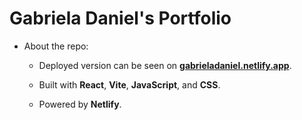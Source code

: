 # Gabriela Daniel's Portfolio

- About the repo:

  - Deployed version can be seen on **[gabrieladaniel.netlify.app](https://gabrieladaniel.netlify.app/)**.

  - Built with **React**, **Vite**, **JavaScript**, and **CSS**.

  - Powered by **Netlify**.
